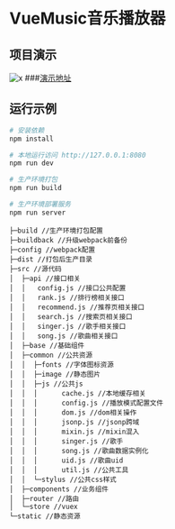 # VueMusic音乐播放器


## 项目演示
![x](http://music.weixy666.cn/static/img/music.png)
###[演示地址](http://music.weixy666.cn "演示地址")

## 运行示例

``` bash
# 安装依赖
npm install

# 本地运行访问 http://127.0.0.1:8080
npm run dev

# 生产环境打包
npm run build

# 生产环境部署服务
npm run server
```

```
├─build //生产环境打包配置
├─buildback //升级webpack前备份
├─config //webpack配置
├─dist //打包后生产目录
├─src //源代码
│  ├─api //接口相关
│  │   config.js //接口公共配置
│  │   rank.js //排行榜相关接口
│  │   recommend.js //推荐页相关接口
│  │   search.js //搜索页相关接口
│  │   singer.js //歌手相关接口
│  │   song.js //歌曲相关接口
│  ├─base //基础组件
│  ├─common //公共资源
│  │  ├─fonts //字体图标资源
│  │  ├─image //静态图片
│  │  ├─js //公共js
│  │  │      cache.js //本地缓存相关
│  │  │      config.js //播放模式配置文件
│  │  │      dom.js //dom相关操作
│  │  │      jsonp.js //jsonp跨域
│  │  │      mixin.js //mixin混入
│  │  │      singer.js //歌手
│  │  │      song.js //歌曲数据实例化
│  │  │      uid.js //歌曲uid
│  │  │      util.js //公共工具
│  │  └─stylus //公共css样式
│  ├─components //业务组件
│  ├─router //路由
│  └─store //vuex
└─static //静态资源
```


